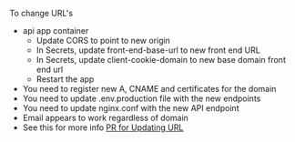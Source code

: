 To change URL's

- api app container
    - Update CORS to point to new origin
    - In Secrets, update front-end-base-url to new front end URL
    - In Secrets, update client-cookie-domain to new base domain front end url
    - Restart the app
- You need to register new A, CNAME and certificates for the domain
- You need to update .env.production file with the new endpoints
- You need to update nginx.conf with the new API endpoint
- Email appears to work regardless of domain
- See this for more info [PR for Updating URL](https://github.com/Society-In-Shadow/ExpressedRealms/pull/194)